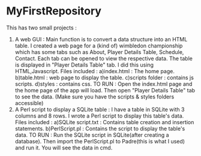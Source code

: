 # MyFirstRepository
This has two small projects :
1. A web GUI : Main function is to convert a data structure into an HTML table. I created a web page for a (kind of) wimbledon championship which has some tabs such as About, Player Details Table, Schedule, Contact. Each tab can be opened to view the respective data. The table is displayed in "Player Details Table" tab. I did this using HTML,Javascript.
    Files included : a)index.html : The home page.
                     b)table.html : web page to display the table.
                     c)scripts folder : contains js scripts.
                     d)styles : contains css.
    TO RUN : Open the index.html page and the home page of the app will load. Then open "Player Details Table" tab to see the data. (Make sure you have the scripts & styles folders accessible)
2. A Perl script to display a SQLite table : I have a table in SQLite with 3 columns and 8 rows. I wrote a Perl script to display this table's data.
    Files included : a)SQLite script.txt : Contains table creation and insertion statements.
                     b)PerlScript.pl : Contains the script to display the table's data.
    TO RUN : Run the SQLite script in SQLite(after creating a database). Then import the PerlScript.pl to Padre(this is what I used) and run it. You will see the data in cmd.
